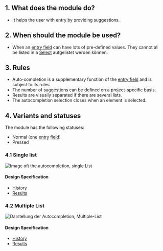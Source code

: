 ## 1. What does the module do? 
* It helps the user with entry by providing suggestions.

## 2. When should the module be used? 
*   When an [entry field](https://digital.sbb.ch/en/mobile/elements/textfield) can have lots of pre-defined values. They cannot all be listed in a [Select](https://digital.sbb.ch/en/mobile/elements/select) aufgelistet werden können.

## 3. Rules
*   Auto-completion is a supplementary function of the [entry field](https://digital.sbb.ch/en/mobile/elements/textfield) and is subject to its rules.
*   The number of suggestions can be defined on a project-specific basis.
*   Results are visually separated if there are several lists.
*   The autocompletion selection closes when an element is selected.

## 4. Variants and statuses 
The module has the following statuses:
*   Normal  (one [entry field](https://digital.sbb.ch/en/mobile/elements/textfield))
*   Pressed

### 4.1 Single list 
![Image oft the autocompletion, single List](https://raw.githubusercontent.com/sbb-design-systems/design-system-mobile-documentation/doku-update/documentation/modules/autocompletion/images/MM16_Single_List.png 'class: image')

#### Design Specification
*   [History](https://sbb.invisionapp.com/d/main#/console/14051805/322943577/inspect)
*   [Results](https://sbb.invisionapp.com/d/main#/console/14051805/322943578/inspect)

### 4.2 Multiple List
![Darstellung der Autocompletion, Multiple-List](https://raw.githubusercontent.com/sbb-design-systems/design-system-mobile-documentation/doku-update/documentation/modules/autocompletion/images/MM16_Multiple_List.png 'class: image')

#### Design Specification
*   [History](https://sbb.invisionapp.com/d/main#/console/14051805/322943579/inspect)
*   [Results](https://sbb.invisionapp.com/d/main#/console/14051805/322943580/inspect)


